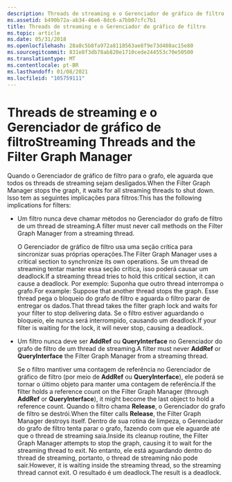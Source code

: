 ```yaml
---
description: Threads de streaming e o Gerenciador de gráfico de filtro
ms.assetid: b490b72a-ab34-46e6-8dc6-a7bb07cfc7b1
title: Threads de streaming e o Gerenciador de gráfico de filtro
ms.topic: article
ms.date: 05/31/2018
ms.openlocfilehash: 28a8c5b8fa972a8118563ae8f9e73d480ac15e80
ms.sourcegitcommit: 831e8f3db78ab820e1710cede244553c70e50500
ms.translationtype: MT
ms.contentlocale: pt-BR
ms.lasthandoff: 01/08/2021
ms.locfileid: "105759111"
---
```

# <a name="streaming-threads-and-the-filter-graph-manager"></a><span data-ttu-id="84be0-103">Threads de streaming e o Gerenciador de gráfico de filtro</span><span class="sxs-lookup"><span data-stu-id="84be0-103">Streaming Threads and the Filter Graph Manager</span></span>

<span data-ttu-id="84be0-104">Quando o Gerenciador de gráfico de filtro para o grafo, ele aguarda que todos os threads de streaming sejam desligados.</span><span class="sxs-lookup"><span data-stu-id="84be0-104">When the Filter Graph Manager stops the graph, it waits for all streaming threads to shut down.</span></span> <span data-ttu-id="84be0-105">Isso tem as seguintes implicações para filtros:</span><span class="sxs-lookup"><span data-stu-id="84be0-105">This has the following implications for filters:</span></span>

-   <span data-ttu-id="84be0-106">Um filtro nunca deve chamar métodos no Gerenciador do grafo de filtro de um thread de streaming.</span><span class="sxs-lookup"><span data-stu-id="84be0-106">A filter must never call methods on the Filter Graph Manager from a streaming thread.</span></span>

    <span data-ttu-id="84be0-107">O Gerenciador de gráfico de filtro usa uma seção crítica para sincronizar suas próprias operações.</span><span class="sxs-lookup"><span data-stu-id="84be0-107">The Filter Graph Manager uses a critical section to synchronize its own operations.</span></span> <span data-ttu-id="84be0-108">Se um thread de streaming tentar manter essa seção crítica, isso poderá causar um deadlock.</span><span class="sxs-lookup"><span data-stu-id="84be0-108">If a streaming thread tries to hold this critical section, it can cause a deadlock.</span></span> <span data-ttu-id="84be0-109">Por exemplo: Suponha que outro thread interrompa o grafo.</span><span class="sxs-lookup"><span data-stu-id="84be0-109">For example: Suppose that another thread stops the graph.</span></span> <span data-ttu-id="84be0-110">Esse thread pega o bloqueio do grafo de filtro e aguarda o filtro parar de entregar os dados.</span><span class="sxs-lookup"><span data-stu-id="84be0-110">That thread takes the filter graph lock and waits for your filter to stop delivering data.</span></span> <span data-ttu-id="84be0-111">Se o filtro estiver aguardando o bloqueio, ele nunca será interrompido, causando um deadlock.</span><span class="sxs-lookup"><span data-stu-id="84be0-111">If your filter is waiting for the lock, it will never stop, causing a deadlock.</span></span>

-   <span data-ttu-id="84be0-112">Um filtro nunca deve ser **AddRef** ou **QueryInterface** no Gerenciador do grafo de filtro de um thread de streaming.</span><span class="sxs-lookup"><span data-stu-id="84be0-112">A filter must never **AddRef** or **QueryInterface** the Filter Graph Manager from a streaming thread.</span></span>

    <span data-ttu-id="84be0-113">Se o filtro mantiver uma contagem de referência no Gerenciador de gráfico de filtro (por meio de **AddRef** ou **QueryInterface**), ele poderá se tornar o último objeto para manter uma contagem de referência.</span><span class="sxs-lookup"><span data-stu-id="84be0-113">If the filter holds a reference count on the Filter Graph Manager (through **AddRef** or **QueryInterface**), it might become the last object to hold a reference count.</span></span> <span data-ttu-id="84be0-114">Quando o filtro chama **Release**, o Gerenciador do grafo de filtro se destrói.</span><span class="sxs-lookup"><span data-stu-id="84be0-114">When the filter calls **Release**, the Filter Graph Manager destroys itself.</span></span> <span data-ttu-id="84be0-115">Dentro de sua rotina de limpeza, o Gerenciador do grafo de filtro tenta parar o grafo, fazendo com que ele aguarde até que o thread de streaming saia.</span><span class="sxs-lookup"><span data-stu-id="84be0-115">Inside its cleanup routine, the Filter Graph Manager attempts to stop the graph, causing it to wait for the streaming thread to exit.</span></span> <span data-ttu-id="84be0-116">No entanto, ele está aguardando dentro do thread de streaming, portanto, o thread de streaming não pode sair.</span><span class="sxs-lookup"><span data-stu-id="84be0-116">However, it is waiting inside the streaming thread, so the streaming thread cannot exit.</span></span> <span data-ttu-id="84be0-117">O resultado é um deadlock.</span><span class="sxs-lookup"><span data-stu-id="84be0-117">The result is a deadlock.</span></span>

 

 




